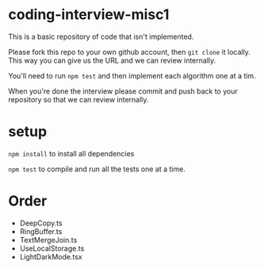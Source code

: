# coding-interview-misc1

This is a basic repository of code that isn't implemented.

Please fork this repo to your own github account, then ```git clone``` it
locally.  This way you can give us the URL and we can review internally.

You'll need to run ```npm test``` and then implement each algorithm one at a tim.

When you're done the interview please commit and push back to your repository so
that we can review internally.

# setup

```npm install``` to install all dependencies

```npm test``` to compile and run all the tests one at a time.  

# Order

- DeepCopy.ts
- RingBuffer.ts
- TextMergeJoin.ts
- UseLocalStorage.ts
- LightDarkMode.tsx
